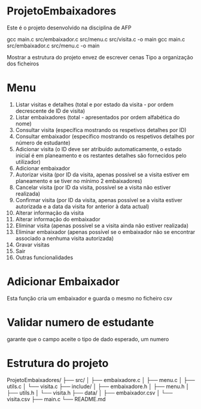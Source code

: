 # ProjetoEmbaixadores
Este é o projeto desenvolvido na disciplina de AFP

gcc main.c src/embaixador.c src/menu.c src/visita.c -o main
gcc main.c src/embaixador.c src/menu.c -o main


Mostrar a estrutura do projeto envez de escrever cenas
    Tipo a organização dos ficheiros

# Menu
1. Listar visitas e detalhes (total e por estado da visita - por ordem decrescente de ID de visita)
2. Listar embaixadores (total - apresentados por ordem alfabética do nome)
3. Consultar visita (específica mostrando os respetivos detalhes por ID)
4. Consultar embaixador (específico mostrando os respetivos detalhes por número de estudante)
5. Adicionar visita (o ID deve ser atribuído automaticamente, o estado inicial é em planeamento e os
restantes detalhes são fornecidos pelo utilizador)
6. Adicionar embaixador
7. Autorizar visita (por ID da visita, apenas possível se a visita estiver em planeamento e se tiver no
mínimo 2 embaixadores)
8. Cancelar visita (por ID da visita, possível se a visita não estiver realizada)
9. Confirmar visita (por ID da visita, apenas possível se a visita estiver autorizada e a data da visita for anterior à data actual)
10. Alterar informação da visita
11. Alterar informação do embaixador
12. Eliminar visita (apenas possível se a visita ainda não estiver realizada)
13. Eliminar embaixador (apenas possível se o embaixador não se encontrar associado a nenhuma
visita autorizada)
14. Gravar visitas
15. Sair
16. Outras funcionalidades


# Adicionar Embaixador
Esta função cria um embaixador e guarda o mesmo no ficheiro csv

# Validar numero de estudante
garante que o campo aceite o tipo de dado esperado, um numero

# Estrutura do projeto
ProjetoEmbaixadores/
├── src/
│   ├── embaixadore.c
│   ├── menu.c
│   ├── utils.c
│   └── visita.c
├── include/
│   ├── embaixadore.h
│   ├── menu.h
│   ├── utils.h
│   └── visita.h
├── data/
│   ├── embaixador.csv
│   └── visita.csv
├── main.c
└── README.md
